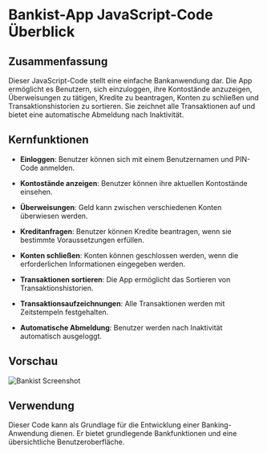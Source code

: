 # Bankist-App JavaScript-Code Überblick

## Zusammenfassung

Dieser JavaScript-Code stellt eine einfache Bankanwendung dar. Die App ermöglicht es Benutzern, sich einzuloggen, ihre Kontostände anzuzeigen, Überweisungen zu tätigen, Kredite zu beantragen, Konten zu schließen und Transaktionshistorien zu sortieren. Sie zeichnet alle Transaktionen auf und bietet eine automatische Abmeldung nach Inaktivität.

## Kernfunktionen

- **Einloggen**: Benutzer können sich mit einem Benutzernamen und PIN-Code anmelden.

- **Kontostände anzeigen**: Benutzer können ihre aktuellen Kontostände einsehen.

- **Überweisungen**: Geld kann zwischen verschiedenen Konten überwiesen werden.

- **Kreditanfragen**: Benutzer können Kredite beantragen, wenn sie bestimmte Voraussetzungen erfüllen.

- **Konten schließen**: Konten können geschlossen werden, wenn die erforderlichen Informationen eingegeben werden.

- **Transaktionen sortieren**: Die App ermöglicht das Sortieren von Transaktionshistorien.

- **Transaktionsaufzeichnungen**: Alle Transaktionen werden mit Zeitstempeln festgehalten.

- **Automatische Abmeldung**: Benutzer werden nach Inaktivität automatisch ausgeloggt.

## Vorschau

 ![Bankist Screenshot](Pig_Game.png)

## Verwendung

Dieser Code kann als Grundlage für die Entwicklung einer Banking-Anwendung dienen. Er bietet grundlegende Bankfunktionen und eine übersichtliche Benutzeroberfläche.


